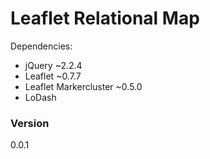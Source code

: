 # Leaflet Relational Map

Dependencies:

  - jQuery ~2.2.4
  - Leaflet ~0.7.7
  - Leaflet Markercluster ~0.5.0
  - LoDash

### Version
0.0.1